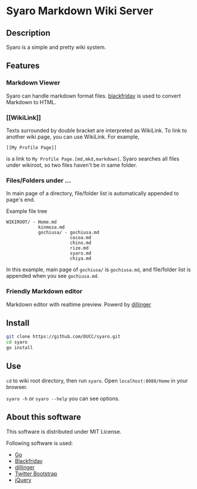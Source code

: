 Syaro Markdown Wiki Server
====

## Description
Syaro is a simple and pretty wiki system.

## Features
### Markdown Viewer
Syaro can handle markdown format files. [blackfriday] is used to convert
Markdown to HTML.

### [[WikiLink]]
Texts surrounded by double bracket are interpreted as WikiLink. To link to
another wiki page, you can use WikiLink. For example,

```
[[My Profile Page]]
```

is a link to `My Profile Page.[md,mkd,markdown]`. Syaro searches all files under
wikiroot, so two files haven't be in same folder.

### Files/Folders under ...
In main page of a directory, file/folder list is automatically appended to
page's end.

Example file tree

```
WIKIROOT/ - Home.md
            kinmoza.md
            gochiusa/ - gochiusa.md
                        cocoa.md
                        chino.md
                        rize.md
                        syaro.md
                        chiya.md
```

In this example, main page of `gochiusa/` is `gochiusa.md`, and file/folder list
is appended when you see `gochiusa.md`.

### Friendly Markdown editor
Markdown editor with realtime preview. Powerd by [dillinger]

## Install
```bash
git clone https://github.com/OUCC/syaro.git
cd syaro
go install
```

## Use
`cd` to wiki root directory, then run `syaro`. Open `localhost:8080/Home` in
your browser.

`syaro -h` or `syaro --help` you can see options.

## About this software
This software is distributed under MIT License.

Following software is used:

* [Go]
* [Blackfriday]
* [dillinger]
* [Twitter Bootstrap]
* [jQuery]


[Go]: http://golang.org/
[Blackfriday]: https://github.com/russross/blackfriday "a markdown processor for Go"
[dillinger]: https://github.com/joemccann/dillinger/ "The last Markdown editor, ever."
[Twitter Bootstrap]: http://getbootstrap.com
[jQuery]: http://jquery.com
